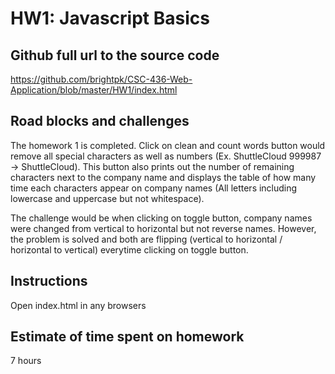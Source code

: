 # HW1: Javascript Basics

## Github full url to the source code

https://github.com/brightpk/CSC-436-Web-Application/blob/master/HW1/index.html

## Road blocks and challenges

The homework 1 is completed. Click on clean and count words button would remove all special characters as well as numbers (Ex. ShuttleCloud 999987 -> ShuttleCloud). This button also prints out the number of remaining characters next to the company name and displays the table of how many time each characters appear on company names (All letters including lowercase and uppercase but not whitespace).

The challenge would be when clicking on toggle button, company names were changed from vertical to horizontal but not reverse names. However, the problem is solved and both are flipping (vertical to horizontal / horizontal to vertical) everytime clicking on toggle button. 

## Instructions

Open index.html in any browsers

## Estimate of time spent on homework

7 hours
